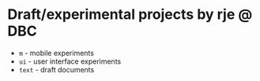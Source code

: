 # Draft/experimental projects by rje @ DBC

- `m` - mobile experiments
- `ui` - user interface experiments
- `text` - draft documents
